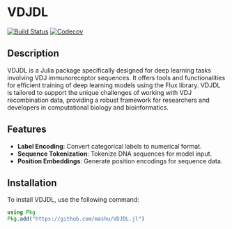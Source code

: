 # VDJDL

[![Build Status](https://github.com/mashu/VDJDL.jl/actions/workflows/CI.yml/badge.svg?branch=main)](https://github.com/mashu/VDJDL.jl/actions/workflows/CI.yml?query=branch%3Amain)
[![Codecov](https://codecov.io/github/mashu/VDJDL.jl/graph/badge.svg?token=ZSX40TP0HZ)](https://codecov.io/github/mashu/VDJDL.jl)

## Description

VDJDL is a Julia package specifically designed for deep learning tasks involving VDJ immunoreceptor sequences. It offers tools and functionalities for efficient training of deep learning models using the Flux library. VDJDL is tailored to support the unique challenges of working with VDJ recombination data, providing a robust framework for researchers and developers in computational biology and bioinformatics.

## Features

- **Label Encoding**: Convert categorical labels to numerical format.
- **Sequence Tokenization**: Tokenize DNA sequences for model input.
- **Position Embeddings**: Generate position encodings for sequence data.

## Installation

To install VDJDL, use the following command:

```julia
using Pkg
Pkg.add("https://github.com/mashu/VDJDL.jl")
```
